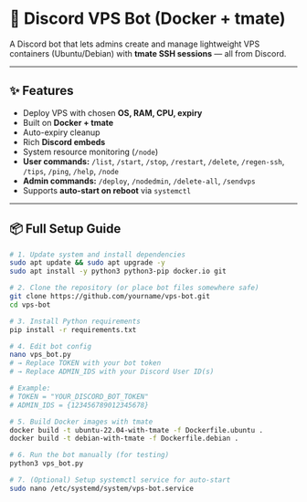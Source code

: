 # 🚀 Discord VPS Bot (Docker + tmate)

A Discord bot that lets admins create and manage lightweight VPS containers (Ubuntu/Debian) with **tmate SSH sessions** — all from Discord.

---

## ✨ Features
- Deploy VPS with chosen **OS, RAM, CPU, expiry**
- Built on **Docker + tmate**
- Auto-expiry cleanup
- Rich **Discord embeds**
- System resource monitoring (`/node`)
- **User commands:** `/list`, `/start`, `/stop`, `/restart`, `/delete`, `/regen-ssh`, `/tips`, `/ping`, `/help`, `/node`
- **Admin commands:** `/deploy`, `/nodedmin`, `/delete-all`, `/sendvps`
- Supports **auto-start on reboot** via `systemctl`

---

## 📦 Full Setup Guide

```bash
# 1. Update system and install dependencies
sudo apt update && sudo apt upgrade -y
sudo apt install -y python3 python3-pip docker.io git

# 2. Clone the repository (or place bot files somewhere safe)
git clone https://github.com/yourname/vps-bot.git
cd vps-bot

# 3. Install Python requirements
pip install -r requirements.txt

# 4. Edit bot config
nano vps_bot.py
# → Replace TOKEN with your bot token
# → Replace ADMIN_IDS with your Discord User ID(s)

# Example:
# TOKEN = "YOUR_DISCORD_BOT_TOKEN"
# ADMIN_IDS = {123456789012345678}

# 5. Build Docker images with tmate
docker build -t ubuntu-22.04-with-tmate -f Dockerfile.ubuntu .
docker build -t debian-with-tmate -f Dockerfile.debian .

# 6. Run the bot manually (for testing)
python3 vps_bot.py

# 7. (Optional) Setup systemctl service for auto-start
sudo nano /etc/systemd/system/vps-bot.service

